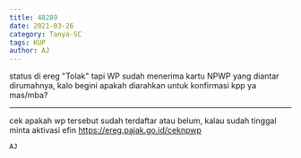 ```yaml
---
title: 48289
date: 2021-03-26
category: Tanya-SC
tags: KUP
author: AJ
---
```


status di ereg "Tolak" tapi WP sudah menerima kartu NPWP yang diantar dirumahnya, kalo begini apakah diarahkan untuk konfirmasi kpp ya mas/mba?

---

cek apakah wp tersebut sudah terdaftar atau belum, kalau sudah tinggal minta aktivasi efin https://ereg.pajak.go.id/ceknpwp

`AJ`
